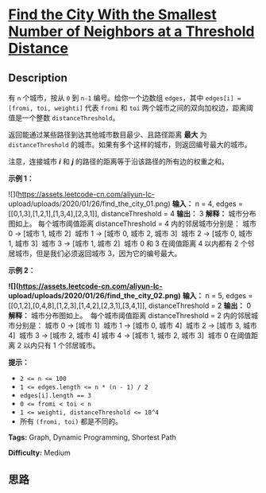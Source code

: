 # [Find the City With the Smallest Number of Neighbors at a Threshold Distance][title]

## Description

有 `n` 个城市，按从 `0` 到 `n-1` 编号。给你一个边数组 `edges`，其中 `edges[i] = [fromi, toi,
weighti]` 代表 `fromi` 和 `toi` 两个城市之间的双向加权边，距离阈值是一个整数 `distanceThreshold`。

返回能通过某些路径到达其他城市数目最少、且路径距离 **最大** 为 `distanceThreshold`
的城市。如果有多个这样的城市，则返回编号最大的城市。

注意，连接城市 _**i**_ 和 _**j**_ 的路径的距离等于沿该路径的所有边的权重之和。

**示例 1：**

![](https://assets.leetcode-cn.com/aliyun-lc-
upload/uploads/2020/01/26/find_the_city_01.png)
            **输入：** n = 4, edges = [[0,1,3],[1,2,1],[1,3,4],[2,3,1]], distanceThreshold = 4    **输出：** 3    **解释：** 城市分布图如上。    每个城市阈值距离 distanceThreshold = 4 内的邻居城市分别是：    城市 0 -> [城市 1, 城市 2]     城市 1 -> [城市 0, 城市 2, 城市 3]     城市 2 -> [城市 0, 城市 1, 城市 3]     城市 3 -> [城市 1, 城市 2]     城市 0 和 3 在阈值距离 4 以内都有 2 个邻居城市，但是我们必须返回城市 3，因为它的编号最大。    

**示例 2：**

**![](https://assets.leetcode-cn.com/aliyun-lc-
upload/uploads/2020/01/26/find_the_city_02.png)**
            **输入：** n = 5, edges = [[0,1,2],[0,4,8],[1,2,3],[1,4,2],[2,3,1],[3,4,1]], distanceThreshold = 2    **输出：** 0    **解释：** 城市分布图如上。     每个城市阈值距离 distanceThreshold = 2 内的邻居城市分别是：    城市 0 -> [城市 1]     城市 1 -> [城市 0, 城市 4]     城市 2 -> [城市 3, 城市 4]     城市 3 -> [城市 2, 城市 4]    城市 4 -> [城市 1, 城市 2, 城市 3]     城市 0 在阈值距离 2 以内只有 1 个邻居城市。    

**提示：**

  * `2 <= n <= 100`
  * `1 <= edges.length <= n * (n - 1) / 2`
  * `edges[i].length == 3`
  * `0 <= fromi < toi < n`
  * `1 <= weighti, distanceThreshold <= 10^4`
  * 所有 `(fromi, toi)` 都是不同的。


**Tags:** Graph, Dynamic Programming, Shortest Path

**Difficulty:** Medium

## 思路

[title]: https://leetcode-cn.com/problems/find-the-city-with-the-smallest-number-of-neighbors-at-a-threshold-distance
